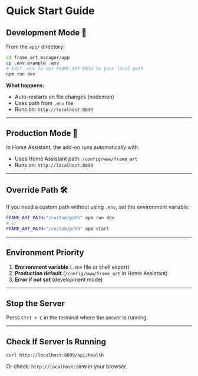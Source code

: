 # Quick Start Guide

## Development Mode 🔧

From the `app/` directory:

```bash
cd frame_art_manager/app
cp .env.example .env
# Edit .env to set FRAME_ART_PATH to your local path
npm run dev
```

**What happens:**
- Auto-restarts on file changes (nodemon)
- Uses path from `.env` file
- Runs on: `http://localhost:8099`

---

## Production Mode 🚀

In Home Assistant, the add-on runs automatically with:

- Uses Home Assistant path: `/config/www/frame_art`
- Runs on: `http://localhost:8099`

---

## Override Path 🛠️

If you need a custom path without using `.env`, set the environment variable:

```bash
FRAME_ART_PATH="/custom/path" npm run dev
# or
FRAME_ART_PATH="/custom/path" npm start
```

---

## Environment Priority

1. **Environment variable** (`.env` file or shell export)
2. **Production default** (`/config/www/frame_art` in Home Assistant)
3. **Error if not set** (development mode)

---

## Stop the Server

Press `Ctrl + C` in the terminal where the server is running.

---

## Check If Server Is Running

```bash
curl http://localhost:8099/api/health
```

Or check: `http://localhost:8099` in your browser.
